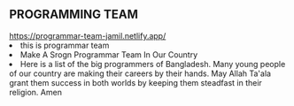<h2>PROGRAMMING TEAM</h2>
<a href="https://programmar-team-jamil.netlify.app/"> https://programmar-team-jamil.netlify.app/</a>
<li> this is programmar team</li>
<li>Make A Srogn Programmar Team In Our Country </li>
<li>Here is a list of the big programmers of Bangladesh. Many young people of our country are making their careers by their hands. May Allah Ta'ala grant them success in both worlds by keeping them steadfast in their religion. Amen </li>
